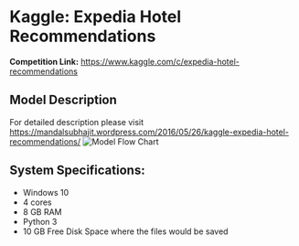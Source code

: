 # Kaggle: Expedia Hotel Recommendations
**Competition Link:** https://www.kaggle.com/c/expedia-hotel-recommendations
## Model Description
For detailed description please visit https://mandalsubhajit.wordpress.com/2016/05/26/kaggle-expedia-hotel-recommendations/
![Model Flow Chart](https://raw.githubusercontent.com/mandalsubhajit/Kaggle--Expedia-Hotel-Recommendations/master/Model%20Flow.png)
## System Specifications:
* Windows 10
* 4 cores
* 8 GB RAM
* Python 3
* 10 GB Free Disk Space where the files would be saved